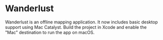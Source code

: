 # Wanderlust

Wanderlust is an offline mapping application. It now includes basic desktop support using Mac Catalyst. Build the project in Xcode and enable the "Mac" destination to run the app on macOS.
